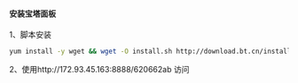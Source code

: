 #### 安装宝塔面板

1、脚本安装

```bash
yum install -y wget && wget -O install.sh http://download.bt.cn/install/install_6.0.sh && sh install.sh
```

2、使用http://172.93.45.163:8888/620662ab 访问


